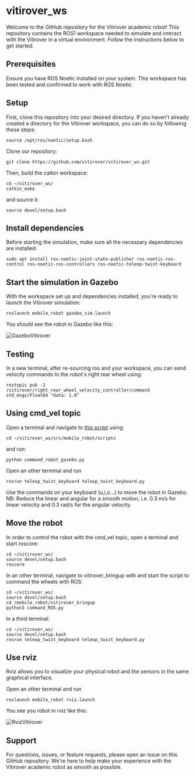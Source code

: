 # vitirover_ws

Welcome to the GitHub repository for the Vitirover academic robot! This repository contains the ROS1 workspace needed to simulate and interact with the Vitirover in a virtual environment. Follow the instructions below to get started.

## Prerequisites

Ensure you have ROS Noetic installed on your system. This workspace has been tested and confirmed to work with ROS Noetic.

## Setup

First, clone this repository into your desired directory. If you haven't already created a directory for the Vitirover workspace, you can do so by following these steps:

```
source /opt/ros/noetic/setup.bash
```

Clone our repository:
```
git clone https://github.com/vitirover/vitirover_ws.git
```

Then, build the catkin workspace:
```
cd ~/vitirover_ws/
catkin_make
```
and source it:

```
source devel/setup.bash
```

## Install dependencies

Before starting the simulation, make sure all the necessary dependencies are installed:
```
sudo apt install ros-noetic-joint-state-publisher ros-noetic-ros-control ros-noetic-ros-controllers ros-noetic-teleop-twist-keyboard
```

## Start the simulation in Gazebo
With the workspace set up and dependencies installed, you're ready to launch the Vitirover simulation:
```
roslaunch mobile_robot gazebo_sim.launch
```

You should see the robot in Gazebo like this:

![GazeboVitirover](https://github.com/vitirover/vitirover_ws/assets/91953623/8205144c-d27a-4c6e-99cf-a34a7fab25d0)


## Testing
In a new terminal, after re-sourcing ros and your workspace, you can send velocity commands to the robot's right rear wheel using:

```
rostopic pub -1 /vitirover/right_rear_wheel_velocity_controller/command std_msgs/Float64 "data: 1.0"
```
## Using cmd_vel topic 

Open a terminal and navigate to [this script](/src/mobile_robot/scripts/command_robot_gazebo.py) using:
```
cd ~/vitirover_ws/src/mobile_robot/scripts
```

and run:
```
python command_robot_gazebo.py
```

Open an other terminal and run 
```
rosrun teleop_twist_keyboard teleop_twist_keyboard.py
```

Use the commands on your keyboard (u,i,o...) to move the robot in Gazebo. 
NB: Reduce the linear and angular for a smooth motion, i.e. 0.3 m/s for linear velocity and 0.3 rad/s for the angular velocity.

## Move the robot

In order to control the robot with the cmd_vel topic, open a terminal and start roscore:

```
cd ~/vitirover_ws/
source devel/setup.bash
roscore
```

In an other terminal, navigate to vitirover_bringup with and start the script to command the wheels with ROS:
```
cd ~/vitirover_ws/
source devel/setup.bash
cd /mobile_robot/vitirover_bringup
python3 command_ROS.py
```

In a third terminal: 
```
cd ~/vitirover_ws/
source devel/setup.bash
rosrun teleop_twist_keyboard teleop_twist_keyboard.py
```

## Use rviz

Rviz allows you to visualize your physical robot and the sensors in the same graphical interface.


Open an other terminal and run 
```
roslaunch mobile_robot rviz.launch
```

You see you robot in rviz like this:

![RvizVitirover](https://github.com/vitirover/vitirover_ws/assets/91953623/058e44a3-a07b-41de-b8be-cfb401b83185)


## Support

For questions, issues, or feature requests, please open an issue on this GitHub repository. We're here to help make your experience with the Vitirover academic robot as smooth as possible.
